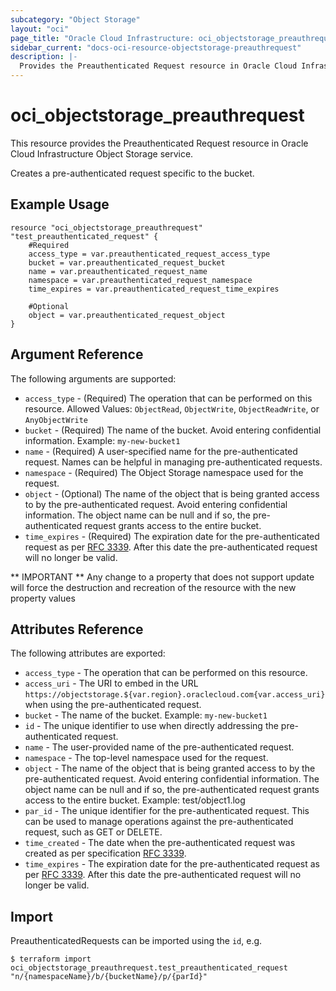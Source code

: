```yaml
---
subcategory: "Object Storage"
layout: "oci"
page_title: "Oracle Cloud Infrastructure: oci_objectstorage_preauthrequest"
sidebar_current: "docs-oci-resource-objectstorage-preauthrequest"
description: |-
  Provides the Preauthenticated Request resource in Oracle Cloud Infrastructure Object Storage service
---
```


# oci_objectstorage_preauthrequest
This resource provides the Preauthenticated Request resource in Oracle Cloud Infrastructure Object Storage service.

Creates a pre-authenticated request specific to the bucket.


## Example Usage

```hcl
resource "oci_objectstorage_preauthrequest" "test_preauthenticated_request" {
	#Required
	access_type = var.preauthenticated_request_access_type
	bucket = var.preauthenticated_request_bucket
	name = var.preauthenticated_request_name
	namespace = var.preauthenticated_request_namespace
	time_expires = var.preauthenticated_request_time_expires

	#Optional
	object = var.preauthenticated_request_object
}
```

## Argument Reference

The following arguments are supported:

* `access_type` - (Required) The operation that can be performed on this resource. Allowed Values: `ObjectRead`, `ObjectWrite`, `ObjectReadWrite`, or `AnyObjectWrite`
* `bucket` - (Required) The name of the bucket. Avoid entering confidential information. Example: `my-new-bucket1` 
* `name` - (Required) A user-specified name for the pre-authenticated request. Names can be helpful in managing pre-authenticated requests.
* `namespace` - (Required) The Object Storage namespace used for the request.
* `object` - (Optional) The name of the object that is being granted access to by the pre-authenticated request. Avoid entering confidential information. The object name can be null and if so, the pre-authenticated request grants access to the entire bucket. 
* `time_expires` - (Required) The expiration date for the pre-authenticated request as per [RFC 3339](https://tools.ietf.org/html/rfc3339). After this date the pre-authenticated request will no longer be valid. 


** IMPORTANT **
Any change to a property that does not support update will force the destruction and recreation of the resource with the new property values

## Attributes Reference

The following attributes are exported:

* `access_type` - The operation that can be performed on this resource.
* `access_uri` - The URI to embed in the URL `https://objectstorage.${var.region}.oraclecloud.com{var.access_uri}` when using the pre-authenticated request.
* `bucket` - The name of the bucket.  Example: `my-new-bucket1` 
* `id` - The unique identifier to use when directly addressing the pre-authenticated request.
* `name` - The user-provided name of the pre-authenticated request.
* `namespace` - The top-level namespace used for the request.
* `object` - The name of the object that is being granted access to by the pre-authenticated request. Avoid entering confidential information. The object name can be null and if so, the pre-authenticated request grants access to the entire bucket. Example: test/object1.log 
* `par_id` - The unique identifier for the pre-authenticated request. This can be used to manage operations against the pre-authenticated request, such as GET or DELETE.
* `time_created` - The date when the pre-authenticated request was created as per specification [RFC 3339](https://tools.ietf.org/html/rfc3339). 
* `time_expires` - The expiration date for the pre-authenticated request as per [RFC 3339](https://tools.ietf.org/html/rfc3339). After this date the pre-authenticated request will no longer be valid. 

## Import

PreauthenticatedRequests can be imported using the `id`, e.g.

```
$ terraform import oci_objectstorage_preauthrequest.test_preauthenticated_request "n/{namespaceName}/b/{bucketName}/p/{parId}" 
```

